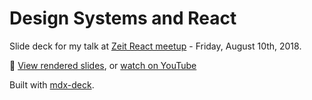 # Design Systems and React

Slide deck for my talk at [Zeit React meetup](https://zeit.co/react-meetup) - Friday, August 10th, 2018.

🎥 [View rendered slides](https://github-ds.now.sh/), or [watch on YouTube](https://youtu.be/N-5TNKJ7eB0?t=15m25s)

Built with [mdx-deck](https://github.com/jxnblk/mdx-deck).
